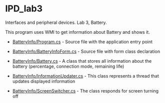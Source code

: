 # IPD_lab3

Interfaces and peripheral devices. Lab 3, Battery.

This program uses WMI to get information about Battery and shows it.

- [BatteryInfo/Program.cs](BatteryInfo/Program.cs) - Source file with the application entry point

- [BatteryInfo/BatteryInfoForm.cs](BatteryInfo/BatteryInfoForm.cs) - Source file with form class declaration

- [BatteryInfo/Battery.cs](BatteryInfo/Battery.cs) - A class that stores all information about the battery (percentage, connection mode, remaining life)

- [BatteryInfo/InformationUpdater.cs](BatteryInfo/InformationUpdater.cs) - This class represents a thread that updates displayed information

- [BatteryInfo/ScreenSwitcher.cs](BatteryInfo/ScreenSwitcher.cs) - The class responds for screen turning off

